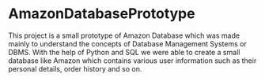 # AmazonDatabasePrototype
This project is a small prototype of Amazon Database which was made mainly to understand the concepts of Database Management Systems or DBMS. With the help of Python and SQL we were able to create a small database like Amazon which contains various user information such as their personal details, order history and so on.

